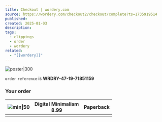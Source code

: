 ```yaml
---
title: Checkout | wordery.com
source: https://wordery.com/checkout2/checkout/complete?ts=1735919514
published: 
created: 2025-01-03
description: 
tags:
  - clippings
  - order
  - wordery
related:
  - "[[wordery]]"
---
```

![poster|300](https://wordery.com/checkout2/static/confirmation/thank-you.png)

`order` `reference` is **WRDRY-47-19-71851159**
### Your order

| ![min\|50](https://wordery.com/jackets/51c9c771/digital-minimalism-9780241520796.jpg?width=90 "Digital Minimalism") | Digital Minimalism<br>8.99 | Paperback |
| ------------------------------------------------------------------------------------------------------------------- | -------------------------- | --------- |
|                                                                                                                     |                            |           |
